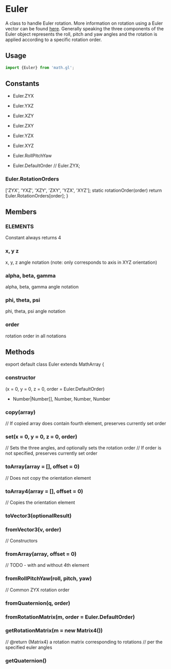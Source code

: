 # Euler

A class to handle Euler rotation. More information on rotation using a Euler vector can be found [here](https://en.wikipedia.org/wiki/Euler%27s_rotation_theorem). Generally speaking the three components of the Euler object represents the roll, pitch and yaw angles and the rotation is applied according to a specific rotation order.

## Usage

```js
import {Euler} from 'math.gl';
```


## Constants

* Euler.ZYX
* Euler.YXZ
* Euler.XZY
* Euler.ZXY
* Euler.YZX
* Euler.XYZ
* Euler.RollPitchYaw

* Euler.DefaultOrder // Euler.ZYX;

### Euler.RotationOrders
['ZYX', 'YXZ', 'XZY', 'ZXY', 'YZX', 'XYZ'];
  static rotationOrder(order) return Euler.RotationOrders[order]; }


## Members

### ELEMENTS

Constant always returns 4

### x, y z

x, y, z angle notation (note: only corresponds to axis in XYZ orientation)

### alpha, beta, gamma

alpha, beta, gamma angle notation

### phi, theta, psi

phi, theta, psi angle notation

### order

rotation order in all notations


## Methods


export default class Euler extends MathArray {

### constructor

(x = 0, y = 0, z = 0, order = Euler.DefaultOrder)
 * Number|Number[], Number, Number, Number


### copy(array)

// If copied array does contain fourth element, preserves currently set order


### set(x = 0, y = 0, z = 0, order)

// Sets the three angles, and optionally sets the rotation order
// If order is not specified, preserves currently set order


### toArray(array = [], offset = 0)

// Does not copy the orientation element


### toArray4(array = [], offset = 0)

// Copies the orientation element


### toVector3(optionalResult)


### fromVector3(v, order)

// Constructors

### fromArray(array, offset = 0)

// TODO - with and without 4th element


### fromRollPitchYaw(roll, pitch, yaw)

// Common ZYX rotation order


### fromQuaternion(q, order)


### fromRotationMatrix(m, order = Euler.DefaultOrder)


### getRotationMatrix(m = new Matrix4())

// @return {Matrix4} a rotation matrix corresponding to rotations
//   per the specified euler angles

### getQuaternion()
